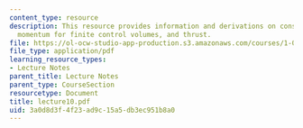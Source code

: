 ```yaml
---
content_type: resource
description: This resource provides information and derivations on conservation of
  momentum for finite control volumes, and thrust.
file: https://ol-ocw-studio-app-production.s3.amazonaws.com/courses/1-060-engineering-mechanics-ii-spring-2006/3a0d8d3f4f23ad9c15a5db3ec951b8a0_lecture10.pdf
file_type: application/pdf
learning_resource_types:
- Lecture Notes
parent_title: Lecture Notes
parent_type: CourseSection
resourcetype: Document
title: lecture10.pdf
uid: 3a0d8d3f-4f23-ad9c-15a5-db3ec951b8a0
---
```

